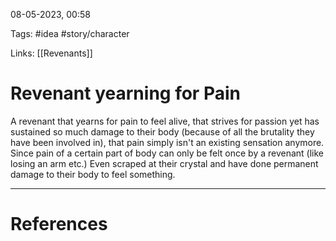08-05-2023, 00:58

Tags: #idea #story/character 

Links: [[Revenants]] 

# Revenant yearning for Pain



A revenant that yearns for pain to feel alive, that strives for passion yet has sustained so much damage to their body (because of all the brutality they have been involved in), that pain simply isn't an existing sensation anymore. Since pain of a certain part of body can only be felt once by a revenant (like losing an arm etc.) Even scraped at their crystal and have done permanent damage to their body to feel something.



---
# References